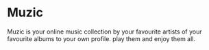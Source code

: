 # Muzic
Muzic is your online music collection by your favourite artists of your favourite albums to your own profile. play them and enjoy them all.
